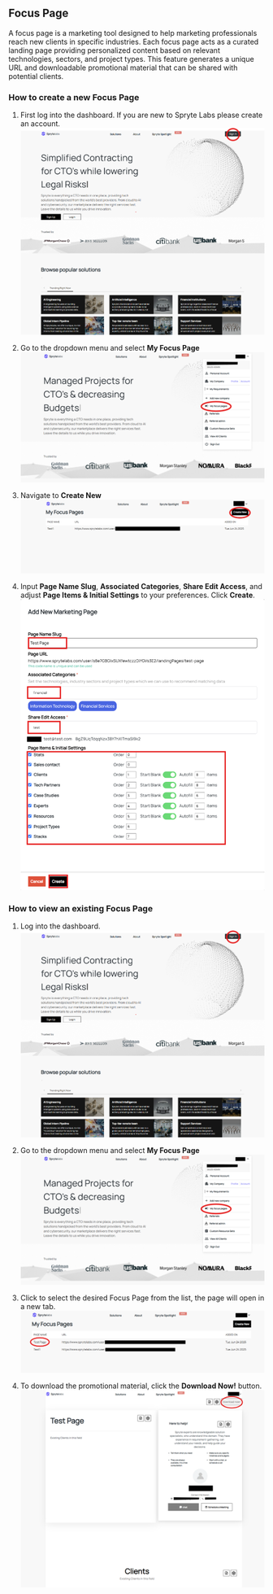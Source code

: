 ## Focus Page

A focus page is a marketing tool designed to help marketing professionals reach new clients in specific industries. Each focus page acts as a curated landing page providing personalized content based on relevant technologies, sectors, and project types. This feature generates a unique URL and downloadable promotional material that can be shared with potential clients.

### How to create a new Focus Page

1.	First log into the dashboard. If you are new to Spryte Labs please create an account.
![Log In](_media/Features/Custom%20E-Mail/Focus%20page/sign-in.png)

2.	Go to the dropdown menu and select **My Focus Page**
![Select My Focus Page](_media/Features/Custom%20E-Mail/Focus%20page/focus-page-dropdown.png)

3.	Navigate to **Create New**
 ![Create New](_media/Features/Custom%20E-Mail/Focus%20page/focus-page-create-new.png)

4.	Input **Page Name Slug**, **Associated Categories**, **Share Edit Access**, and adjust **Page Items & Initial Settings** to your preferences. Click **Create**.
 ![Page Parameters](_media/Features/Custom%20E-Mail/Focus%20page/focus-page-add-new-page.png)


### How to view an existing Focus Page
1.	Log into the dashboard.
![Log In](_media/Features/Custom%20E-Mail/Focus%20page/sign-in.png)

2.	Go to the dropdown menu and select **My Focus Page**
![Select My Focus Page](_media/Features/Custom%20E-Mail/Focus%20page/focus-page-dropdown.png)

3. Click to select the desired Focus Page from the list, the page will open in a new tab.
![View Focus Page](_media/Features/Custom%20E-Mail/Focus%20page/select-page-to-view.png)

4.	To download the promotional material, click the **Download Now!** button.
![Download Promotional Material](_media/Features/Custom%20E-Mail/Focus%20page/focus-page-test-page.png)